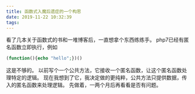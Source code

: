 ```yaml
---
title: 函数式入魔后遗症的一个构思
date: 2019-11-22 10:32:39
tags:
---
```


看了几本关于函数式的书和一堆博客后，一直想拿个东西练练手。
php7已经有匿名函数立即执行，例如 
```php
(function(){echo "hello";})()
```
这是不够的。
以前写个一个公共方法，它接收一个匿名函数，让这个匿名函数处理特定的逻辑。
现在我想到了它，我决定做的更纯粹，公共方法只提供数据，传入的匿名函数来处理逻辑。
先做着，一两个月后再看看是否有问题。
